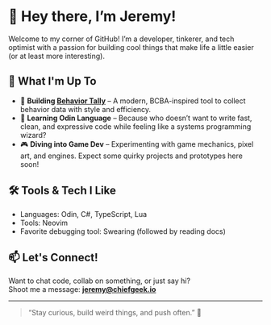 # 👋 Hey there, I’m Jeremy!

Welcome to my corner of GitHub! I’m a developer, tinkerer, and tech optimist with a passion for building cool things that make life a little easier (or at least more interesting).

## 🚀 What I'm Up To

- 🧠 **Building [Behavior Tally](https://behaviortally.com)** – A modern, BCBA-inspired tool to collect behavior data with style and efficiency.
- 🧙 **Learning Odin Language** – Because who doesn’t want to write fast, clean, and expressive code while feeling like a systems programming wizard?
- 🎮 **Diving into Game Dev** – Experimenting with game mechanics, pixel art, and engines. Expect some quirky projects and prototypes here soon!

## 🛠️ Tools & Tech I Like

- Languages: Odin, C#, TypeScript, Lua
- Tools: Neovim
- Favorite debugging tool: Swearing (followed by reading docs)

## 📫 Let's Connect!

Want to chat code, collab on something, or just say hi?  
Shoot me a message: **jeremy@chiefgeek.io**

---

> “Stay curious, build weird things, and push often.” 🚀
